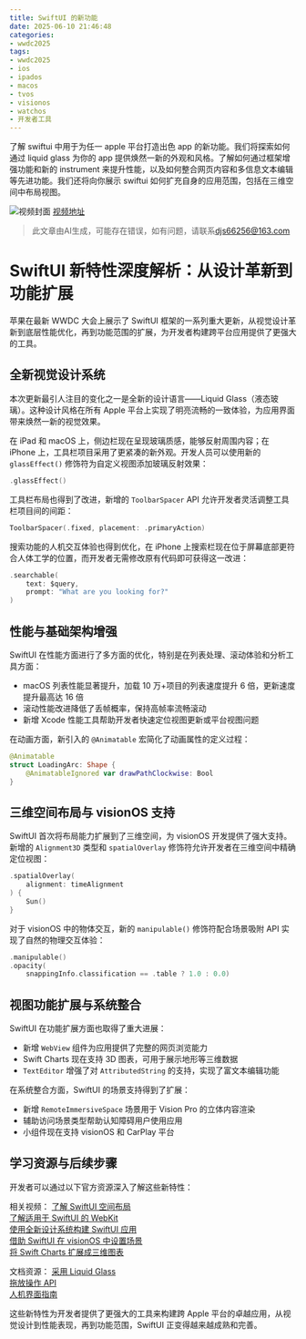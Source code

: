 ```yaml
---
title: SwiftUI 的新功能
date: 2025-06-10 21:46:48
categories:
- wwdc2025
tags:
- wwdc2025
- ios
- ipados
- macos
- tvos
- visionos
- watchos
- 开发者工具
---
```

了解 swiftui 中用于为任一 apple 平台打造出色 app 的新功能。我们将探索如何通过 liquid glass 为你的 app 提供焕然一新的外观和风格。了解如何通过框架增强功能和新的 instrument 来提升性能，以及如何整合网页内容和多信息文本编辑等先进功能。我们还将向你展示 swiftui 如何扩充自身的应用范围，包括在三维空间中布局视图。
<!--more-->

![视频封面](https://devimages-cdn.apple.com/wwdc-services/images/3055294D-836B-4513-B7B0-0BC5666246B0/9883/9883_wide_250x141_2x.jpg)
[视频地址](https://developer.apple.com/cn/videos/play/wwdc2025/256/)
> 此文章由AI生成，可能存在错误，如有问题，请联系[djs66256@163.com](djs66256@163.com)

# SwiftUI 新特性深度解析：从设计革新到功能扩展

苹果在最新 WWDC 大会上展示了 SwiftUI 框架的一系列重大更新，从视觉设计革新到底层性能优化，再到功能范围的扩展，为开发者构建跨平台应用提供了更强大的工具。

## 全新视觉设计系统

本次更新最引人注目的变化之一是全新的设计语言——Liquid Glass（液态玻璃）。这种设计风格在所有 Apple 平台上实现了明亮流畅的一致体验，为应用界面带来焕然一新的视觉效果。

在 iPad 和 macOS 上，侧边栏现在呈现玻璃质感，能够反射周围内容；在 iPhone 上，工具栏项目采用了更紧凑的新外观。开发人员可以使用新的 `glassEffect()` 修饰符为自定义视图添加玻璃反射效果：

```swift
.glassEffect()
```

工具栏布局也得到了改进，新增的 `ToolbarSpacer` API 允许开发者灵活调整工具栏项目间的间距：

```swift
ToolbarSpacer(.fixed, placement: .primaryAction)
```

搜索功能的人机交互体验也得到优化，在 iPhone 上搜索栏现在位于屏幕底部更符合人体工学的位置，而开发者无需修改原有代码即可获得这一改进：

```swift
.searchable(
    text: $query,
    prompt: "What are you looking for?"
)
```

## 性能与基础架构增强

SwiftUI 在性能方面进行了多方面的优化，特别是在列表处理、滚动体验和分析工具方面：

- macOS 列表性能显著提升，加载 10 万+项目的列表速度提升 6 倍，更新速度提升最高达 16 倍
- 滚动性能改进降低了丢帧概率，保持高帧率流畅滚动
- 新增 Xcode 性能工具帮助开发者快速定位视图更新或平台视图问题

在动画方面，新引入的 `@Animatable` 宏简化了动画属性的定义过程：

```swift
@Animatable
struct LoadingArc: Shape {
    @AnimatableIgnored var drawPathClockwise: Bool
}
```

## 三维空间布局与 visionOS 支持

SwiftUI 首次将布局能力扩展到了三维空间，为 visionOS 开发提供了强大支持。新增的 `Alignment3D` 类型和 `spatialOverlay` 修饰符允许开发者在三维空间中精确定位视图：

```swift
.spatialOverlay(
    alignment: timeAlignment
) {
    Sun()
}
```

对于 visionOS 中的物体交互，新的 `manipulable()` 修饰符配合场景吸附 API 实现了自然的物理交互体验：

```swift
.manipulable()
.opacity(
    snappingInfo.classification == .table ? 1.0 : 0.0)
```

## 视图功能扩展与系统整合

SwiftUI 在功能扩展方面也取得了重大进展：

- 新增 `WebView` 组件为应用提供了完整的网页浏览能力
- Swift Charts 现在支持 3D 图表，可用于展示地形等三维数据
- `TextEditor` 增强了对 `AttributedString` 的支持，实现了富文本编辑功能

在系统整合方面，SwiftUI 的场景支持得到了扩展：

- 新增 `RemoteImmersiveSpace` 场景用于 Vision Pro 的立体内容渲染
- 辅助访问场景类型帮助认知障碍用户使用应用
- 小组件现在支持 visionOS 和 CarPlay 平台

## 学习资源与后续步骤

开发者可以通过以下官方资源深入了解这些新特性：

相关视频：
[了解 SwiftUI 空间布局](https://developer.apple.com/videos/play/wwdc2025/273)  
[了解适用于 SwiftUI 的 WebKit](https://developer.apple.com/videos/play/wwdc2025/231)  
[使用全新设计系统构建 SwiftUI 应用](https://developer.apple.com/videos/play/wwdc2025/323)  
[借助 SwiftUI 在 visionOS 中设置场景](https://developer.apple.com/videos/play/wwdc2025/290)  
[将 Swift Charts 扩展成三维图表](https://developer.apple.com/videos/play/wwdc2025/313)  

文档资源：
[采用 Liquid Glass](https://developer.apple.com/documentation/TechnologyOverviews/adopting-liquid-glass)  
[拖放操作 API](https://developer.apple.com/documentation/SwiftUI/View/draggable(_:))  
[人机界面指南](https://developer.apple.com/design/human-interface-guidelines)  

这些新特性为开发者提供了更强大的工具来构建跨 Apple 平台的卓越应用，从视觉设计到性能表现，再到功能范围，SwiftUI 正变得越来越成熟和完善。
